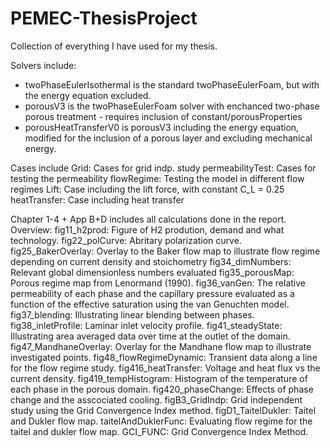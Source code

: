# PEMEC-ThesisProject

Collection of everything I have used for my thesis.

Solvers include:  <br>
- twoPhaseEulerIsothermal is the standard twoPhaseEulerFoam, but with the energy equation excluded. <br>
- porousV3  is the twoPhaseEulerFoam solver with enchanced two-phase porous treatment - requires inclusion of constant/porousProperties <br>
- porousHeatTransferV0 is porousV3 including the energy equation, modified for the inclusion of a porous layer and excluding mechanical energy.<br>


Cases include
  Grid: Cases for grid indp. study
  permeabilityTest: Cases for testing the permeability
  flowRegime: Testing the model in different flow regimes
  Lift: Case including the lift force, with constant C_L = 0.25
  heatTransfer: Case including heat transfer

Chapter 1-4 + App B+D includes all calculations done in the report. Overview:
  fig11_h2prod: Figure of H2 prodution, demand and what technology.
  fig22_polCurve: Abritary polarization curve.
  fig25_BakerOverlay: Overlay to the Baker flow map to illustrate flow regime depending on current density and stoichometry
  fig34_dimNumbers: Relevant global dimensionless numbers evaluated
  fig35_porousMap: Porous regime map from  Lenormand (1990).
  fig36_vanGen: The relative permeability of each phase and the capillary pressure evaluated as a function of the effective saturation using the van Genuchten model.
  fig37_blending: Illustrating linear blending between phases.
  fig38_inletProfile: Laminar inlet velocity profile.
  fig41_steadyState: Illustrating area averaged data over time at the outlet of the domain.
  fig47_MandhaneOverlay: Overlay for the Mandhane flow map to illustrate investigated points.
  fig48_flowRegimeDynamic: Transient data along a line for the flow regime study.
  fig416_heatTransfer: Voltage and heat flux vs the current density.
  fig419_tempHistogram: Histogram of the temperature of each phase in the porous domain.
  fig420_phaseChange: Effects of phase change and the asscociated cooling.
  figB3_GridIndp: Grid independent study using the Grid Convergence Index method.
  figD1_TaitelDukler: Taitel and Dukler flow map.
  taitelAndDuklerFunc: Evaluating flow regime for the taitel and dukler flow map.
  GCI_FUNC: Grid Convergence Index Method.
